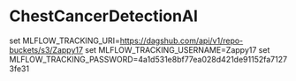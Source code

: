 # ChestCancerDetectionAI

set MLFLOW_TRACKING_URI=https://dagshub.com/api/v1/repo-buckets/s3/Zappy17
set MLFLOW_TRACKING_USERNAME=Zappy17
set MLFLOW_TRACKING_PASSWORD=4a1d531e8bf77ea028d421de91152fa71273fe31
